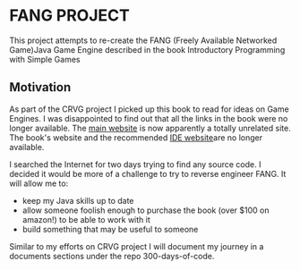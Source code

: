 # FANG PROJECT

This project attempts to re-create the FANG (Freely Available Networked Game)Java Game Engine described in the book Introductory Programming with Simple Games

## Motivation

As part of the CRVG project I picked up this book to read for ideas on Game Engines. 
I was disappointed to find out that all the links in the book were no longer available. 
The [main website](http://www.fangengine.org) is now apparently a totally unrelated site. The
book's website and the recommended [IDE website](http://www.javawide.org/)are no longer available.

I searched the Internet for two days trying to find any source code. I decided it would be more of a challenge
to try to reverse engineer FANG. It will allow me to:
- keep my Java skills up to date
- allow someone foolish enough to purchase the book (over $100 on amazon!) to be able to work with it
- build something that may be useful to someone

Similar to my efforts on CRVG project I will document my journey in a documents sections under the repo 300-days-of-code.

